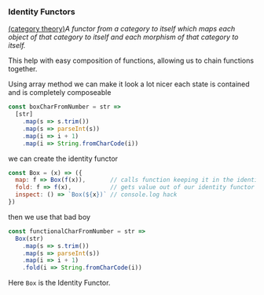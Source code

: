 ### Identity Functors
[(category theory)](https://en.wikipedia.org/wiki/Category_theory)*A functor from a category to itself which maps each object of that category to itself and each morphism of that category to itself.*

This help with easy composition of functions, allowing us to chain functions together.

Using array method we can make it look a lot nicer
each state is contained and is completely composeable

```javascript 
const boxCharFromNumber = str =>
  [str]
    .map(s => s.trim())
    .map(s => parseInt(s))
    .map(i => i + 1)
    .map(i => String.fromCharCode(i))
```

we can create the identity functor
```javascript 
const Box = (x) => ({
  map: f => Box(f(x)),       // calls function keeping it in the identity functor
  fold: f => f(x),           // gets value out of our identity functor
  inspect: () => `Box(${x})` // console.log hack
})
```

then we use that bad boy
```javascript 
const functionalCharFromNumber = str =>
  Box(str)
    .map(s => s.trim())
    .map(s => parseInt(s))
    .map(i => i + 1)
    .fold(i => String.fromCharCode(i))
```

Here `Box` is the Identity Functor.